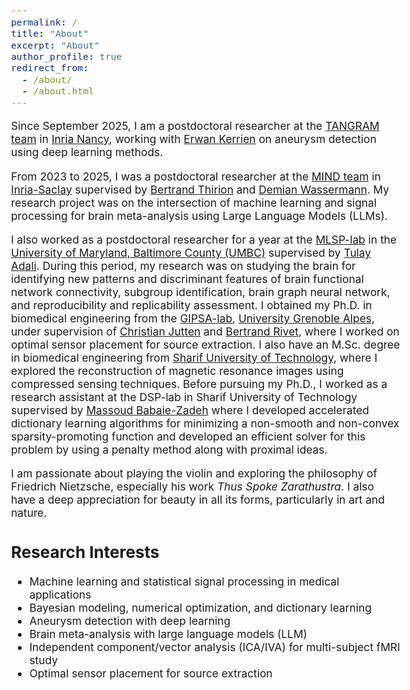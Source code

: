 ```yaml
---
permalink: /
title: "About"
excerpt: "About"
author_profile: true
redirect_from: 
  - /about/
  - /about.html
---
```


<!-- > “Shoot for the moon. Even if you miss, you'll land among the stars.” —Norman Vincent Peale -->

<style type="text/css"> body{ font-size: 13pt; } </style>

Since September 2025, I am a postdoctoral researcher at the [TANGRAM team](https://team.inria.fr/tangram/) in [Inria Nancy](https://www.inria.fr/fr), working with [Erwan Kerrien](https://members.loria.fr/EKerrien/) on aneurysm detection using deep learning methods.  


From 2023 to 2025, I was a postdoctoral researcher at the [MIND team](https://team.inria.fr/mind/) in [Inria-Saclay](https://www.inria.fr/fr) supervised by [Bertrand Thirion](https://scholar.google.fr/citations?user=MeKi5_AAAAAJ&hl=fr) and [Demian Wassermann](https://pages.saclay.inria.fr/demian.wassermann/). My research project was on the intersection of machine learning and signal processing for brain meta-analysis using Large Language Models (LLMs).

I also worked as a postdoctoral researcher for a year at the [MLSP-lab](https://mlsp.umbc.edu/) in the [University of Maryland, Baltimore County (UMBC)](https://umbc.edu/) supervised by [Tulay Adali](https://scholar.google.com/citations?user=KgjUnawAAAAJ&hl=en). During this period, my research was on studying the brain for identifying new patterns and discriminant features of brain functional network connectivity, subgroup identification, brain graph neural network, and reproducibility and replicability assessment. I obtained my Ph.D. in biomedical engineering from the [GIPSA-lab](https://www.gipsa-lab.grenoble-inp.fr/), [University Grenoble Alpes](https://www.univ-grenoble-alpes.fr/), under supervision of [Christian Jutten](https://scholar.google.com/citations?user=iO3qCToAAAAJ) and [Bertrand Rivet](https://www.gipsa-lab.grenoble-inp.fr/~bertrand.rivet/index.html), where I worked on optimal sensor placement for source extraction. I also have an M.Sc. degree in biomedical engineering from [Sharif University of Technology](https://en.wikipedia.org/wiki/Sharif_University_of_Technology), where I explored the reconstruction of magnetic resonance images using compressed sensing techniques. Before pursuing my Ph.D., I worked as a research assistant at the DSP-lab in Sharif University of Technology supervised by [Massoud Babaie-Zadeh](https://scholar.google.com/citations?user=5H-SuMcAAAAJ&hl=en) where I developed accelerated dictionary learning algorithms for minimizing a non-smooth and non-convex sparsity-promoting function and developed an efficient solver for this problem by using a penalty method along with proximal ideas.

I am passionate about playing the violin and exploring the philosophy of Friedrich Nietzsche, especially his work *Thus Spoke Zarathustra*. I also have a deep appreciation for beauty in all its forms, particularly in art and nature.

## Research Interests
* Machine learning and statistical signal processing in medical applications  
* Bayesian modeling, numerical optimization, and dictionary learning  
* Aneurysm detection with deep learning  
* Brain meta-analysis with large language models (LLM)  
* Independent component/vector analysis (ICA/IVA) for multi-subject fMRI study  
* Optimal sensor placement for source extraction  




<div style="width: 300px; height: 200px; overflow: hidden;">
  <script type="text/javascript" id="clustrmaps" src="//clustrmaps.com/map_v2.js?d=oUax-QKnsn85P2UbipMDyAGr_wQWjWR_Ujc0CNSjiHU&cl=ffffff&w=a"></script>
</div>



